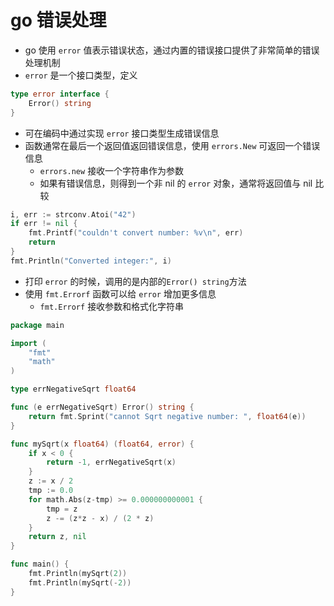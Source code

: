 # go 错误处理

- go 使用 `error` 值表示错误状态，通过内置的错误接口提供了非常简单的错误处理机制
- `error` 是一个接口类型，定义

```go
type error interface {
    Error() string
}
```

- 可在编码中通过实现 `error` 接口类型生成错误信息
- 函数通常在最后一个返回值返回错误信息，使用 `errors.New` 可返回一个错误信息
  - `errors.new` 接收一个字符串作为参数
  - 如果有错误信息，则得到一个非 nil 的 `error` 对象，通常将返回值与 nil 比较

```go
i, err := strconv.Atoi("42")
if err != nil {
    fmt.Printf("couldn't convert number: %v\n", err)
    return
}
fmt.Println("Converted integer:", i)
```

- 打印 `error` 的时候，调用的是内部的`Error() string`方法
- 使用 `fmt.Errorf` 函数可以给 `error` 增加更多信息
  - `fmt.Errorf` 接收参数和格式化字符串

```go
package main

import (
    "fmt"
    "math"
)

type errNegativeSqrt float64

func (e errNegativeSqrt) Error() string {
    return fmt.Sprint("cannot Sqrt negative number: ", float64(e))
}

func mySqrt(x float64) (float64, error) {
    if x < 0 {
        return -1, errNegativeSqrt(x)
    }
    z := x / 2
    tmp := 0.0
    for math.Abs(z-tmp) >= 0.000000000001 {
        tmp = z
        z -= (z*z - x) / (2 * z)
    }
    return z, nil
}

func main() {
    fmt.Println(mySqrt(2))
    fmt.Println(mySqrt(-2))
}
```
